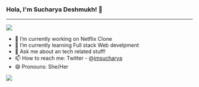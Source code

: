 ### Hola, I'm Sucharya Deshmukh! 👋
<hr>
<img src="https://img.freepik.com/free-vector/programming-engineering-development-tiny-girl-programmer-developer-create-code-programming_501813-1374.jpg?w=826"/>

- 🔭 I’m currently working on Netflix Clone
- 🌱 I’m currently learning Full stack Web develpment                                                                                                                     
- 💬 Ask me about an tech related stuff!
- 📫 How to reach me:  Twitter - @[imsucharya](https://twitter.com/imsucharya)
- 😄 Pronouns: She/Her

<img src ="https://github-readme-stats.vercel.app/api?username=imsucharya&&show_icons=true&title_color=ffffff&icon_color=bb2acf&text_color=daf7dc&bg_color=0d1117"/>
